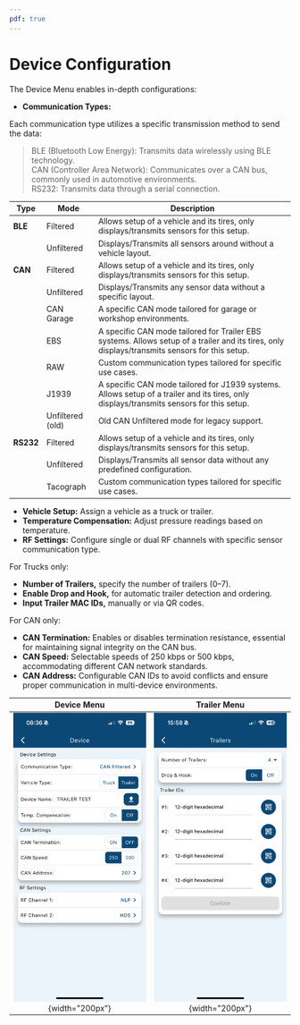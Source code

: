 ```yaml
---
pdf: true
---
```

# Device Configuration

The Device Menu enables in-depth configurations:

- **Communication Types:**

Each communication type utilizes a specific transmission method to send the data:

>BLE (Bluetooth Low Energy): Transmits data wirelessly using BLE technology.  
CAN (Controller Area Network): Communicates over a CAN bus, commonly used in automotive environments.  
RS232: Transmits data through a serial connection.

| **Type**       | **Mode**      | **Description**                                                                 |
|-----------------|--------------|---------------------------------------------------------------------------------|
| **BLE**         | Filtered      | Allows setup of a vehicle and its tires, only displays/transmits sensors for this setup.  |
|                 | Unfiltered    | Displays/Transmits all sensors around without a vehicle layout.                          |
| **CAN**         | Filtered      | Allows setup of a vehicle and its tires, only displays/transmits sensors for this setup.        |
|                 | Unfiltered    | Displays/Transmits any sensor data without a specific layout.                            |
|                 | CAN Garage    | A specific CAN mode tailored for garage or workshop environments.|
|                 | EBS    | A specific CAN mode tailored for Trailer EBS systems. Allows setup of a trailer and its tires, only displays/transmits sensors for this setup.|
|                 | RAW    | Custom communication types tailored for specific use cases.|
|                 | J1939    | A specific CAN mode tailored for J1939 systems. Allows setup of a trailer and its tires, only displays/transmits sensors for this setup.|
|                 | Unfiltered (old)    | Old CAN Unfiltered mode for legacy support.|
| **RS232**       | Filtered      | Allows setup of a vehicle and its tires, only displays/transmits sensors for this setup.|
|                 | Unfiltered    | Displays/Transmits all sensor data without any predefined configuration.|
|                 | Tacograph    | Custom communication types tailored for specific use cases.  |

- **Vehicle Setup:** Assign a vehicle as a truck or trailer.
- **Temperature Compensation:** Adjust pressure readings based on temperature.
- **RF Settings:** Configure single or dual RF channels with specific sensor communication type.

For Trucks only:

- **Number of Trailers,** specify the number of trailers (0–7).
- **Enable Drop and Hook,** for automatic trailer detection and ordering.
- **Input Trailer MAC IDs,** manually or via QR codes.

For CAN only:

- **CAN Termination:** Enables or disables termination resistance, essential for maintaining signal integrity on the CAN bus.
- **CAN Speed:** Selectable speeds of 250 kbps or 500 kbps, accommodating different CAN network standards.
- **CAN Address:** Configurable CAN IDs to avoid conflicts and ensure proper communication in multi-device environments.

| **Device Menu**       | **Trailer Menu**     |
|:----------------------:|:--------------------:|
| ![Update Menu](images/device_menu.PNG){width="200px"} | ![Confirm Update](images/trailer_menu.PNG){width="200px"} |
